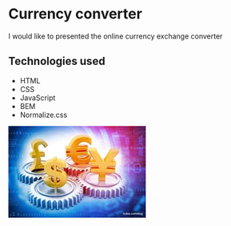 # Currency converter

I would like to presented the online currency exchange converter

## Technologies used
- HTML
- CSS
- JavaScript
- BEM
- Normalize.css


![currencies](https://github.com/ParvinaOdinaeva/IV---homepage_currency_converter/blob/main/image/readme_foto.jpg?raw=true)